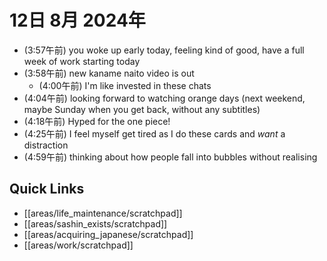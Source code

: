 # 12日 8月 2024年
- (3:57午前) you woke up early today, feeling kind of good, have a full week of work starting today
- (3:58午前) new kaname naito video is out
  - (4:00午前) I'm like invested in these chats
- (4:04午前) looking forward to watching orange days (next weekend, maybe Sunday when you get back, without any subtitles)
- (4:18午前) Hyped for the one piece!
- (4:25午前) I feel myself get tired as I do these cards and *want* a distraction
- (4:59午前) thinking about how people fall into bubbles without realising









## Quick Links
- [[areas/life_maintenance/scratchpad]]
- [[areas/sashin_exists/scratchpad]]
- [[areas/acquiring_japanese/scratchpad]]
- [[areas/work/scratchpad]]
